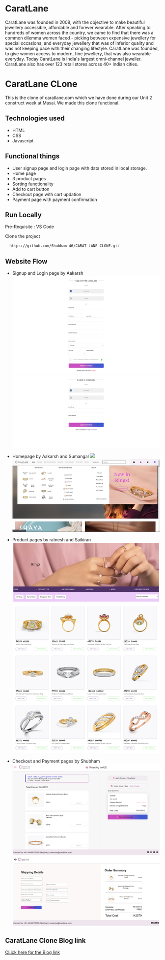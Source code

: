 
# CaratLane

CaratLane was founded in 2008, with the objective to make beautiful jewellery accessible, affordable and forever wearable. After speaking to hundreds of women across the country, we came to find that there was a common dilemma women faced - picking between expensive jewellery for special occasions, and everyday jewellery that was of inferior quality and was not keeping pace with their changing lifestyle. CaratLane was founded, to give women access to modern, fine jewellery, that was also wearable everyday.
Today CaratLane is India's largest omni-channel jeweller. CaratLane also has over 123 retail stores across 40+ Indian cities.

# CaratLane CLone

This is the clone of caratlane.com which we have done during our Unit 2 construct week at Masai. We made this clone functional. 
## Technologies used

- HTML
- CSS
- Javascript

## Functional things

- User signup page and login page with data stored in local storage.
- Home page
- 3 product pages
- Sorting functionality
- Add to cart button
- Checkout page with cart updation 
- Payment page with payment confirmation


## Run Locally

Pre-Requisite : 
VS Code

Clone the project

```bash
  https://github.com/Shubham-46/CARAT-LANE-CLONE.git
```


## Website Flow

- Signup and Login page by Aakarsh
![](images/signup.png)
![](images/login.png)

- Homepage by Aakarsh and Sumangal
![](images/homepage.png)
![](images/homepage2.png)

- Product pages by ratnesh and Saikiran
![](images/product.png)

- Checkout and Payment pages by Shubham
![](images/checkout.png)
![](images/payment.png)




## CaratLane Clone Blog link

[CLick here for the Blog link](https://medium.com/@aakarsh604/caratlane-website-cloning-466ea06a68c4)

